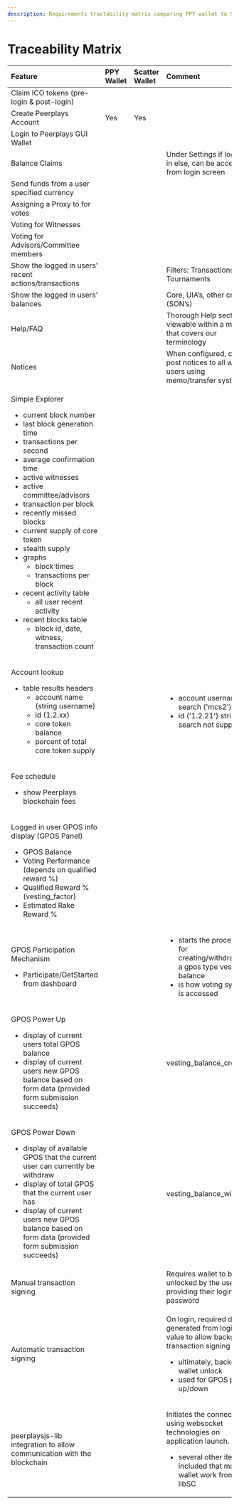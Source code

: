 ```yaml
---
description: Requirements tractability matrix comparing PPY wallet to SC Walle
---
```


# Traceability Matrix



<table>
  <thead>
    <tr>
      <th style="text-align:left">Feature</th>
      <th style="text-align:left">PPY Wallet</th>
      <th style="text-align:left">Scatter Wallet</th>
      <th style="text-align:left">Comment</th>
    </tr>
  </thead>
  <tbody>
    <tr>
      <td style="text-align:left">Claim ICO tokens (pre-login &amp; post-login)</td>
      <td style="text-align:left"></td>
      <td style="text-align:left"></td>
      <td style="text-align:left"></td>
    </tr>
    <tr>
      <td style="text-align:left">Create Peerplays Account</td>
      <td style="text-align:left">Yes</td>
      <td style="text-align:left">Yes</td>
      <td style="text-align:left"></td>
    </tr>
    <tr>
      <td style="text-align:left">Login to Peerplays GUI Wallet</td>
      <td style="text-align:left"></td>
      <td style="text-align:left"></td>
      <td style="text-align:left"></td>
    </tr>
    <tr>
      <td style="text-align:left">Balance Claims</td>
      <td style="text-align:left"></td>
      <td style="text-align:left"></td>
      <td style="text-align:left">Under Settings if logged in else, can be accessed from login screen</td>
    </tr>
    <tr>
      <td style="text-align:left">Send funds from a user specified currency</td>
      <td style="text-align:left"></td>
      <td style="text-align:left"></td>
      <td style="text-align:left"></td>
    </tr>
    <tr>
      <td style="text-align:left">Assigning a Proxy to for votes</td>
      <td style="text-align:left"></td>
      <td style="text-align:left"></td>
      <td style="text-align:left"></td>
    </tr>
    <tr>
      <td style="text-align:left">Voting for Witnesses</td>
      <td style="text-align:left"></td>
      <td style="text-align:left"></td>
      <td style="text-align:left"></td>
    </tr>
    <tr>
      <td style="text-align:left">Voting for Advisors/Committee members</td>
      <td style="text-align:left"></td>
      <td style="text-align:left"></td>
      <td style="text-align:left"></td>
    </tr>
    <tr>
      <td style="text-align:left">Show the logged in users&apos; recent actions/transactions</td>
      <td style="text-align:left"></td>
      <td style="text-align:left"></td>
      <td style="text-align:left">Filters: Transactions, Tournaments</td>
    </tr>
    <tr>
      <td style="text-align:left">Show the logged in users&apos; balances</td>
      <td style="text-align:left"></td>
      <td style="text-align:left"></td>
      <td style="text-align:left">Core, UIA&#x2019;s, other cryptos (SON&#x2019;s)</td>
    </tr>
    <tr>
      <td style="text-align:left">Help/FAQ</td>
      <td style="text-align:left"></td>
      <td style="text-align:left"></td>
      <td style="text-align:left">Thorough Help section viewable within a modal that covers our terminology</td>
    </tr>
    <tr>
      <td style="text-align:left">Notices</td>
      <td style="text-align:left"></td>
      <td style="text-align:left"></td>
      <td style="text-align:left">When configured, can post notices to all wallet users using memo/transfer
        system.</td>
    </tr>
    <tr>
      <td style="text-align:left">
        <p>Simple Explorer</p>
        <ul>
          <li>current block number</li>
          <li>last block generation time</li>
          <li>transactions per second</li>
          <li>average confirmation time</li>
          <li>active witnesses</li>
          <li>active committee/advisors</li>
          <li>transaction per block</li>
          <li>recently missed blocks</li>
          <li>current supply of core token</li>
          <li>stealth supply</li>
          <li>graphs
            <ul>
              <li>block times</li>
              <li>transactions per block</li>
            </ul>
          </li>
          <li>recent activity table
            <ul>
              <li>all user recent activity</li>
            </ul>
          </li>
          <li>recent blocks table
            <ul>
              <li>block id, date, witness, transaction count</li>
            </ul>
          </li>
        </ul>
      </td>
      <td style="text-align:left"></td>
      <td style="text-align:left"></td>
      <td style="text-align:left"></td>
    </tr>
    <tr>
      <td style="text-align:left">
        <p>Account lookup</p>
        <ul>
          <li>table results headers
            <ul>
              <li>account name (string username)</li>
              <li>id (1.2.xx)</li>
              <li>core token balance</li>
              <li>percent of total core token supply</li>
            </ul>
          </li>
        </ul>
      </td>
      <td style="text-align:left"></td>
      <td style="text-align:left"></td>
      <td style="text-align:left">
        <ul>
          <li>account username search (&apos;mcs2&apos;)</li>
          <li>id (&apos;1.2.21&apos;) string search not supported</li>
        </ul>
      </td>
    </tr>
    <tr>
      <td style="text-align:left">
        <p>Fee schedule</p>
        <ul>
          <li>show Peerplays blockchain fees</li>
        </ul>
      </td>
      <td style="text-align:left"></td>
      <td style="text-align:left"></td>
      <td style="text-align:left"></td>
    </tr>
    <tr>
      <td style="text-align:left">
        <p>Logged in user GPOS info display (GPOS Panel)</p>
        <ul>
          <li>GPOS Balance</li>
          <li>Voting Performance (depends on qualified reward %)</li>
          <li>Qualified Reward % (vesting_factor)</li>
          <li>Estimated Rake Reward %</li>
        </ul>
      </td>
      <td style="text-align:left"></td>
      <td style="text-align:left"></td>
      <td style="text-align:left"></td>
    </tr>
    <tr>
      <td style="text-align:left">
        <p>GPOS Participation Mechanism</p>
        <ul>
          <li>Participate/GetStarted from dashboard</li>
        </ul>
      </td>
      <td style="text-align:left"></td>
      <td style="text-align:left"></td>
      <td style="text-align:left">
        <ul>
          <li>starts the procedure for creating/withdrawing a gpos type vesting balance</li>
          <li>is how voting system is accessed</li>
        </ul>
      </td>
    </tr>
    <tr>
      <td style="text-align:left">
        <p>GPOS Power Up</p>
        <ul>
          <li>display of current users total GPOS balance</li>
          <li>display of current users new GPOS balance based on form data (provided
            form submission succeeds)</li>
        </ul>
      </td>
      <td style="text-align:left"></td>
      <td style="text-align:left"></td>
      <td style="text-align:left">vesting_balance_create</td>
    </tr>
    <tr>
      <td style="text-align:left">
        <p>GPOS Power Down</p>
        <ul>
          <li>display of available GPOS that the current user can currently be withdraw</li>
          <li>display of total GPOS that the current user has</li>
          <li>display of current users new GPOS balance based on form data (provided
            form submission succeeds)</li>
        </ul>
      </td>
      <td style="text-align:left"></td>
      <td style="text-align:left"></td>
      <td style="text-align:left">vesting_balance_withdraw</td>
    </tr>
    <tr>
      <td style="text-align:left">Manual transaction signing</td>
      <td style="text-align:left"></td>
      <td style="text-align:left"></td>
      <td style="text-align:left">Requires wallet to be unlocked by the user to providing their login password</td>
    </tr>
    <tr>
      <td style="text-align:left">Automatic transaction signing</td>
      <td style="text-align:left"></td>
      <td style="text-align:left"></td>
      <td style="text-align:left">
        <p>On login, required data is generated from login form value to allow background
          transaction signing</p>
        <ul>
          <li>ultimately, background wallet unlock</li>
          <li>used for GPOS power up/down</li>
        </ul>
      </td>
    </tr>
    <tr>
      <td style="text-align:left">peerplaysjs-lib integration to allow communication with the blockchain</td>
      <td
      style="text-align:left"></td>
        <td style="text-align:left"></td>
        <td style="text-align:left">
          <p>Initiates the connection using websocket technologies on application launch.</p>
          <ul>
            <li>several other items included that make the wallet work from the libSC</li>
          </ul>
        </td>
    </tr>
  </tbody>
</table>

